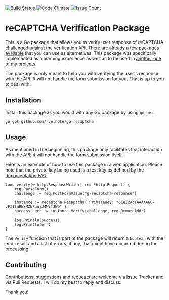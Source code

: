 [![Build Status](https://travis-ci.org/rvelhote/go-recaptcha.svg?branch=master)](https://travis-ci.org/rvelhote/go-recaptcha) [![Code Climate](https://codeclimate.com/github/rvelhote/go-recaptcha/badges/gpa.svg)](https://codeclimate.com/github/rvelhote/go-recaptcha) [![Issue Count](https://codeclimate.com/github/rvelhote/go-recaptcha/badges/issue_count.svg)](https://codeclimate.com/github/rvelhote/go-recaptcha)

# reCAPTCHA Verification Package
This is a Go package that allows you to verify user response of reCAPTCHA challenged against the verification API. There are already a [few](https://github.com/HiFX/go-recaptcha) [packages](https://github.com/haisum/recaptcha) [available](https://github.com/dpapathanasiou/go-recaptcha) that you can use as alternatives. This package was specifically implemented as a learning experience as well as to be used in [another one of my projects](https://github.com/rvelhote/dnspropagation).

The package is only meant to help you with verifying the user's response with the API. It will not handle the form submission for you. That is up to you to deal with.

## Installation
Install this package as you would with any Go package by using `go get`.

```
go get github.com/rvelhote/go-recaptcha
```

## Usage
As mentioned in the beginning, this package only facilitates that interaction with the API; it will not handle the form submission itself.

Here is an example of how to use this package in a web application. Please note that the private key being used is a test key as defined by the [documentation FAQ](https://developers.google.com/recaptcha/docs/faq).

```
func verify(w http.ResponseWriter, req *http.Request) {
	req.ParseForm()
	challenge := req.PostFormValue("g-recaptcha-response")

	instance := recaptcha.Recaptcha{ PrivateKey: "6LeIxAcTAAAAAGG-vFI1TnRWxMZNFuojJ4WifJWe" }
	success, err := instance.Verify(challenge, req.RemoteAddr)

	log.Println(success)
	log.Println(err)
}
```

The `Verify` function that is part of the package will return a `boolean` with the end-result and a list of errors, if any, that might have occurred during the processing.

## Contributing
Contributions, suggestions and requests are welcome via Issue Tracker and via Pull Requests. I will do my best to reply and discuss.

Thank you!